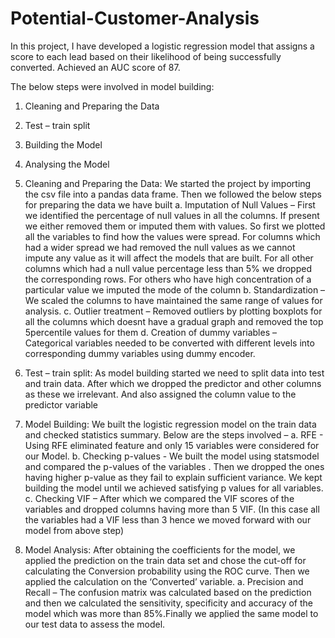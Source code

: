 # Potential-Customer-Analysis
In this project, I have developed a logistic regression model that assigns a score to each lead based on their likelihood of being successfully converted. Achieved an AUC score of 87.

The below steps were involved in model building:
1. Cleaning and Preparing the Data
2. Test – train split
3. Building the Model
4. Analysing the Model

1. Cleaning and Preparing the Data:
We started the project by importing the csv file into a pandas data frame. Then we
followed the below steps for preparing the data we have built
a. Imputation of Null Values –
First we identified the percentage of null values in all the columns. If present we
either removed them or imputed them with values. So first we plotted all the variables to
find how the values were spread. For columns which had a wider spread we had
removed the null values as we cannot impute any value as it will affect the models that
are built. For all other columns which had a null value percentage less than 5% we
dropped the corresponding rows. For others who have high concentration of a particular
value we imputed the mode of the column
b. Standardization –
We scaled the columns to have maintained the same range of values for
analysis.
c. Outlier treatment –
Removed outliers by plotting boxplots for all the columns which doesnt have a
gradual graph and removed the top 5percentile values for them
d. Creation of dummy variables –
Categorical variables needed to be converted with different levels into
corresponding dummy variables using dummy encoder.
2. Test – train split:
As model building started we need to split data into test and train data. After which we
dropped the predictor and other columns as these we irrelevant. And also assigned the column
value to the predictor variable
3. Model Building:
We built the logistic regression model on the train data and checked statistics summary.
Below are the steps involved –
a. RFE - Using RFE eliminated feature and only 15 variables were considered for our
Model.
b. Checking p-values - We built the model using statsmodel and compared the p-values
of the variables . Then we dropped the ones having higher p-value as they fail to explain
sufficient variance. We kept building the model until we achieved satisfying p values for all
variables.
c. Checking VIF – After which we compared the VIF scores of the variables and dropped
columns having more than 5 VIF. (In this case all the variables had a VIF less than 3 hence we
moved forward with our model from above step)
4. Model Analysis:
After obtaining the coefficients for the model, we applied the prediction on the train data
set and chose the cut-off for calculating the Conversion probability using the ROC curve. Then
we applied the calculation on the ‘Converted’ variable.
a. Precision and Recall – The confusion matrix was calculated based on the prediction
and then we calculated the sensitivity, specificity and accuracy of the model which was more
than 85%.Finally we applied the same model to our test data to assess the model.
